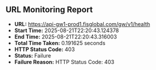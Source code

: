 ## URL Monitoring Report

- **URL:** https://api-gw1-prod1.fisglobal.com/gw/v1/health
- **Start Time:** 2025-08-21T22:20:43.124378
- **End Time:** 2025-08-21T22:20:43.316003
- **Total Time Taken:** 0.191625 seconds
- **HTTP Status Code:** 403
- **Status:** Failure
- **Failure Reason:** HTTP Status Code: 403
